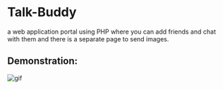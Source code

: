 # Talk-Buddy
a web application portal using PHP where you can add friends  and chat with them and there is a separate page to send images.
## Demonstration:
![gif](Chat.gif)
